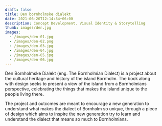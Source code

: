```yaml
---
draft: false
title: Den bornholmske dialekt
date: 2021-06-20T12:14:34+06:00
description: Concept Development, Visual Identity & Storytelling
thumb: images/den.jpg
images:
  - /images/den-01.jpg
  - /images/den-02.png
  - /images/den-03.jpg
  - /images/den-04.jpg
  - /images/den-05.jpg
  - /images/den-06.jpg
---
```


Den Bornholmske Dialekt (eng. The Bornholmian Dialect) is a project about the cultural heritage and history of the island Bornholm. The book along with design seeks to present a view of the island from a Bornholmians perspective, celebrating the things that makes the island unique to the people living there. 

The project and outcomes are meant to encourage a new generation to understand what makes the dialect of Bornholm so unique, through a piece of design which aims to inspire the new generation try to learn and understand the dialect that means so much to Bornholmians.